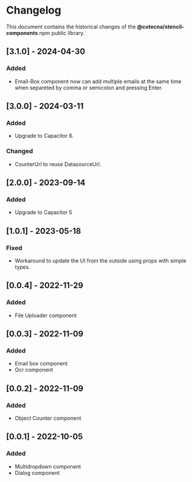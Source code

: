 # Changelog
This document contains the historical changes of the **@cotecna/stencil-components** npm public library.


## [3.1.0] - 2024-04-30
### Added
- Email-Box component now can add multiple emails at the same time when separeted by comma or semicolon and pressing Enter.

## [3.0.0] - 2024-03-11
### Added
- Upgrade to Capacitor 6.
### Changed
- CounterUrl to reuse DatasourceUrl.

## [2.0.0] - 2023-09-14
### Added
- Upgrade to Capacitor 5

## [1.0.1] - 2023-05-18
### Fixed
- Workaround to update the UI from the outside using props with simple types.

## [0.0.4] - 2022-11-29
### Added
- File Uploader component

## [0.0.3] - 2022-11-09
### Added
- Email box component
- Ocr component

## [0.0.2] - 2022-11-09
### Added
- Object Counter component

## [0.0.1] - 2022-10-05
### Added
- Multidropdown component
- Dialog component